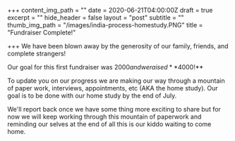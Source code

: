 +++
content_img_path = ""
date = 2020-06-21T04:00:00Z
draft = true
excerpt = ""
hide_header = false
layout = "post"
subtitle = ""
thumb_img_path = "/images/india-process-homestudy.PNG"
title = "Fundraiser Complete!"

+++
We have been blown away by the generosity of our family, friends, and complete strangers!

Our goal for this first fundraiser was $2000 and we raised **$4000!** 

To update you on our progress we are making our way through a mountain of paper work, interviews, appointments, etc  (AKA the home study).  Our goal is to be done with our home study by the end of July. 

We'll report back once we have some thing more exciting to share but for now we will keep working through this mountain of paperwork and reminding our selves at the end of all this is our kiddo waiting to come home.